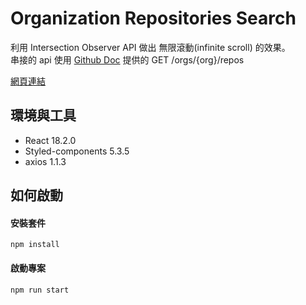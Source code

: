 # Organization Repositories Search

利用 Intersection Observer API 做出 無限滾動(infinite scroll) 的效果。  
串接的 api 使用 [Github Doc](https://docs.github.com/en/rest/repos/repos#list-organization-repositories) 提供的 GET /orgs/{org}/repos

[網頁連結](https://wanglala5131.github.io/infinite-scroll/)

## 環境與工具

- React 18.2.0
- Styled-components 5.3.5
- axios 1.1.3

## 如何啟動

#### 安裝套件

`npm install `

#### 啟動專案

`npm run start`
